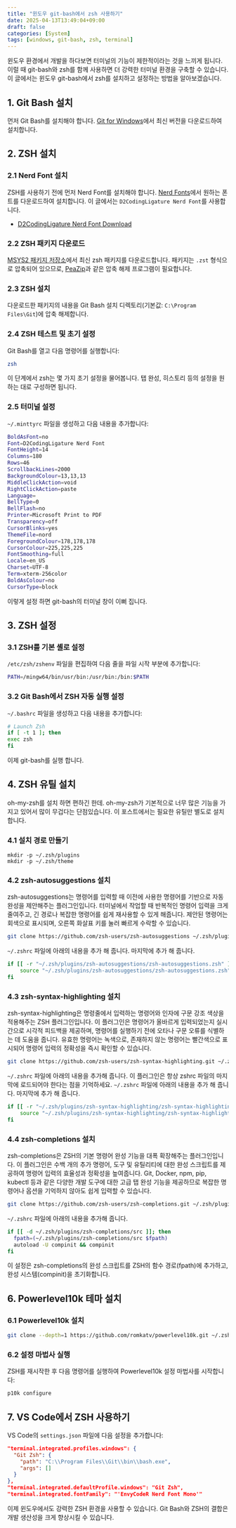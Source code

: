 ```yaml
---
title: "윈도우 git-bash에서 zsh 사용하기"
date: 2025-04-13T13:49:04+09:00
draft: false
categories: [System]
tags: [windows, git-bash, zsh, terminal]
---
```


윈도우 환경에서 개발을 하다보면 터미널의 기능이 제한적이라는 것을 느끼게 됩니다. 이럴 때 git-bash와 zsh를 함께 사용하면 더 강력한 터미널 환경을 구축할 수 있습니다. 이 글에서는 윈도우 git-bash에서 zsh를 설치하고 설정하는 방법을 알아보겠습니다.

## 1. Git Bash 설치

먼저 Git Bash를 설치해야 합니다. [Git for Windows](https://git-scm.com/download/win)에서 최신 버전을 다운로드하여 설치합니다.

## 2. ZSH 설치

### 2.1 Nerd Font 설치

ZSH를 사용하기 전에 먼저 Nerd Font를 설치해야 합니다. [Nerd Fonts](https://www.nerdfonts.com/font-downloads)에서 원하는 폰트를 다운로드하여 설치합니다. 이 글에서는 `D2CodingLigature Nerd Font`를 사용합니다.

- [D2CodingLigature Nerd Font Download](https://github.com/ryanoasis/nerd-fonts/releases/download/v3.3.0/CommitMono.zip)

### 2.2 ZSH 패키지 다운로드

[MSYS2 패키지 저장소](https://packages.msys2.org/package/zsh?repo=msys&variant=x86_64)에서 최신 zsh 패키지를 다운로드합니다. 패키지는 `.zst` 형식으로 압축되어 있으므로, [PeaZip](https://peazip.github.io/zst-compressed-file-format.html)과 같은 압축 해제 프로그램이 필요합니다.

### 2.3 ZSH 설치

다운로드한 패키지의 내용을 Git Bash 설치 디렉토리(기본값: `C:\Program Files\Git`)에 압축 해제합니다.

### 2.4 ZSH 테스트 및 초기 설정

Git Bash를 열고 다음 명령어를 실행합니다:

```bash
zsh
```

이 단계에서 zsh는 몇 가지 초기 설정을 물어봅니다. 탭 완성, 히스토리 등의 설정을 원하는 대로 구성하면 됩니다.

### 2.5 터미널 설정

`~/.minttyrc` 파일을 생성하고 다음 내용을 추가합니다:


```bash
BoldAsFont=no
Font=D2CodingLigature Nerd Font
FontHeight=14
Columns=180
Rows=46
ScrollbackLines=2000
BackgroundColour=13,13,13
MiddleClickAction=void
RightClickAction=paste
Language=
BellType=0
BellFlash=no
Printer=Microsoft Print to PDF
Transparency=off
CursorBlinks=yes
ThemeFile=nord
ForegroundColour=178,178,178
CursorColour=225,225,225
FontSmoothing=full
Locale=en_US
Charset=UTF-8
Term=xterm-256color
BoldAsColour=no
CursorType=block
```
이렇게 설정 하면 git-bash의 터미널 창이 이뻐 집니다.

## 3. ZSH 설정

### 3.1 ZSH를 기본 셸로 설정

`/etc/zsh/zshenv` 파일을 편집하여 다음 줄을 파일 시작 부분에 추가합니다:

```bash
PATH=/mingw64/bin/usr/bin:/usr/bin:/bin:$PATH
```

### 3.2 Git Bash에서 ZSH 자동 실행 설정

`~/.bashrc` 파일을 생성하고 다음 내용을 추가합니다:

```bash
# Launch Zsh
if [ -t 1 ]; then
exec zsh
fi
```

이제 git-bash를 실행 합니다.

## 4. ZSH 유틸 설치
oh-my-zsh를 설치 하면 편하긴 한데. oh-my-zsh가 기본적으로 너무 많은 기능을 가지고 있어서 많이 무겁다는 단점있습니다.
이 포스트에서는 필요한 유틸만 별도로 설치 합니다. 

### 4.1 설치 경로 만들기
```
mkdir -p ~/.zsh/plugins
mkdir -p ~/.zsh/theme
```

### 4.2 zsh-autosuggestions 설치

zsh-autosuggestions는 명령어를 입력할 때 이전에 사용한 명령어를 기반으로 자동 완성을 제안해주는 플러그인입니다. 터미널에서 작업할 때 반복적인 명령어 입력을 크게 줄여주고, 긴 경로나 복잡한 명령어를 쉽게 재사용할 수 있게 해줍니다. 제안된 명령어는 회색으로 표시되며, 오른쪽 화살표 키를 눌러 빠르게 수락할 수 있습니다.

```bash
git clone https://github.com/zsh-users/zsh-autosuggestions ~/.zsh/plugins/zsh-autosuggestions
```

`~/.zshrc` 파일에 아래의 내용을 추가 해 줍니다. 마지막에 추가 해 줍니다.
```bash
if [[ -r "~/.zsh/plugins/zsh-autosuggestions/zsh-autosuggestions.zsh" ]]; then
	source "~/.zsh/plugins/zsh-autosuggestions/zsh-autosuggestions.zsh"
fi 
```

### 4.3 zsh-syntax-highlighting 설치

zsh-syntax-highlighting은 명령줄에서 입력하는 명령어와 인자에 구문 강조 색상을 적용해주는 ZSH 플러그인입니다. 이 플러그인은 명령어가 올바르게 입력되었는지 실시간으로 시각적 피드백을 제공하며, 명령어를 실행하기 전에 오타나 구문 오류를 식별하는 데 도움을 줍니다. 유효한 명령어는 녹색으로, 존재하지 않는 명령어는 빨간색으로 표시되어 명령어 입력의 정확성을 즉시 확인할 수 있습니다.

```bash
git clone https://github.com/zsh-users/zsh-syntax-highlighting.git ~/.zsh/plugins/zsh-syntax-highlighting
```

`~/.zshrc` 파일에 아래의 내용을 추가해 줍니다. 이 플러그인은 항상 zshrc 파일의 마지막에 로드되어야 한다는 점을 기억하세요.
`~/.zshrc` 파일에 아래의 내용을 추가 해 줍니다. 마지막에 추가 해 줍니다.

```bash
if [[ -r "~/.zsh/plugins/zsh-syntax-highlighting/zsh-syntax-highlighting.zsh" ]]; then
	source "~/.zsh/plugins/zsh-syntax-highlighting/zsh-syntax-highlighting.zsh"
fi 
```

### 4.4 zsh-completions 설치

zsh-completions은 ZSH의 기본 명령어 완성 기능을 대폭 확장해주는 플러그인입니다. 이 플러그인은 수백 개의 추가 명령어, 도구 및 유틸리티에 대한 완성 스크립트를 제공하여 명령어 입력의 효율성과 정확성을 높여줍니다. Git, Docker, npm, pip, kubectl 등과 같은 다양한 개발 도구에 대한 고급 탭 완성 기능을 제공하므로 복잡한 명령어나 옵션을 기억하지 않아도 쉽게 입력할 수 있습니다.

```bash
git clone https://github.com/zsh-users/zsh-completions.git ~/.zsh/plugins/zsh-completions
```

`~/.zshrc` 파일에 아래의 내용을 추가해 줍니다.

```bash
if [[ -d ~/.zsh/plugins/zsh-completions/src ]]; then
  fpath=(~/.zsh/plugins/zsh-completions/src $fpath)
  autoload -U compinit && compinit
fi
```

이 설정은 zsh-completions의 완성 스크립트를 ZSH의 함수 경로(fpath)에 추가하고, 완성 시스템(compinit)을 초기화합니다.

## 6. Powerlevel10k 테마 설치

### 6.1 Powerlevel10k 설치

```bash
git clone --depth=1 https://github.com/romkatv/powerlevel10k.git ~/.zsh/themes/powerlevel10k
```

### 6.2 설정 마법사 실행

ZSH를 재시작한 후 다음 명령어를 실행하여 Powerlevel10k 설정 마법사를 시작합니다:

```bash
p10k configure
```

## 7. VS Code에서 ZSH 사용하기

VS Code의 `settings.json` 파일에 다음 설정을 추가합니다:

```json
"terminal.integrated.profiles.windows": {
  "Git Zsh": {
    "path": "C:\\Program Files\\Git\\bin\\bash.exe",
    "args": []
  }
},
"terminal.integrated.defaultProfile.windows": "Git Zsh",
"terminal.integrated.fontFamily": "'EnvyCodeR Nerd Font Mono'"
```

이제 윈도우에서도 강력한 ZSH 환경을 사용할 수 있습니다. Git Bash와 ZSH의 결합은 개발 생산성을 크게 향상시킬 수 있습니다.

